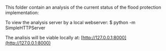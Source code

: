 This folder contain an analysis of the current status of the flood protection implementation:

To view the analysis server by a local webserver:
    $  python -m SimpleHTTPServer

The analisis will be viable locally at: [http://127.0.0.1:8000](http://127.0.0.1:8000)
